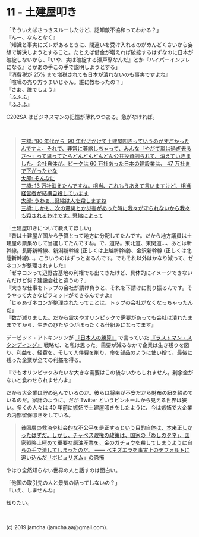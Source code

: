

# 11 - 土建屋叩き

「そういえばさっきスルーしたけど、認知敵不協和ってわかる？」  
『んー、なんとなく』  
「知識と事実にズレがあるときに、間違いを受け入れるのがめんどくさいから妄想で解決しようとすること。たとえば借金が増えれば破綻するはずなのに日本が破綻しないから、『いや、実は破綻する瀬戸際なんだ』とか『ハイパーインフレになる』とかあの手この手で説明しようとする」  
『消費税が 25% まで増税されても日本が潰れないのも事実ですよね』  
「喧嘩の売り方うまいじゃん。誰に教わったの？」  
『さあ、誰でしょう』  
「ふふふ」  
『ふふふ』

C202SA はビジネスマンの記憶が薄れつつある。急がなければ。

<br>

> [三橋: '80 年代から '90 年代にかけて土建屋叩きっていうのがすごかったんですよ。それで、非常に萎縮しちゃって、みんな「やがて嵐は過ぎ去るさ〜」って思ってたらどんどんどんどん公共投資削られて、消えていきました。会社自体が。ピークは 60 万社あった日本の建設業は、 47 万社まで下がったかな  
> 太郎: そんなに  
> 三橋: 13 万社消えたんですね。相当、これもうあえて言いますけど、相当経営者が結構自殺しています  
> 太郎: うわぁ…緊縮は人を殺しますね  
> 三橋: しかも、次の震災とか災害があった時に我々が守られないから我々も殺されるわけです。緊縮によって](https://youtu.be/FP3RyPpewvs?t=890)

「土建屋叩きについて教えてほしい」  
『昔は土建屋が国から予算とって地方に分配してたんです。だから地方議員は土建屋の票集めして当選してたんですね。で、道路。東北道、東関道…、あとは新幹線。長野新幹線、新潟新幹線 (正しくは上越新幹線)、金沢新幹線 (正しくは北陸新幹線)…。こういうのはずっとあるんです。でもそれ以外はかなり減って、ゼネコンが整理されました』  
「ゼネコンって辺野古基地の利権でも出てきたけど、具体的にイメージできないんだけど何？建設会社と違うの？」  
『大きな仕事をトップの会社が請け負うと、それを下請けに割り振るんです。そうやって大きなピラミッドができるんですよ』  
「じゃあゼネコンが整理されたってことは、トップの会社がなくなっちゃったんだ」  
『数が減りました。だから震災やオリンピックで需要があっても会社は潰れたままですから、生きのびたやつがぼったくる仕組みになってます』

デービッド・アトキンソンが  [『日本人の勝算』](https://www.amazon.co.jp/%E6%97%A5%E6%9C%AC%E4%BA%BA%E3%81%AE%E5%8B%9D%E7%AE%97-%E4%BA%BA%E5%8F%A3%E6%B8%9B%E5%B0%91%C3%97%E9%AB%98%E9%BD%A2%E5%8C%96%C3%97%E8%B3%87%E6%9C%AC%E4%B8%BB%E7%BE%A9-%E3%83%87%E3%83%BC%E3%83%93%E3%83%83%E3%83%89-%E3%82%A2%E3%83%88%E3%82%AD%E3%83%B3%E3%82%BD%E3%83%B3/dp/4492396462) で言っていた [『ラストマン・スタンディング』](https://toyokeizai.net/articles/-/265703?page=3) 戦略だ、と私は思った。需要が減るなかで企業は生き残りを図り、利益を、経費を、そして人件費を削り、命を部品のように使い捨て、最後に残った企業が全ての利益を得る。

『でもオリンピックみたいな大きな需要はこの後ないかもしれません。剰余金がないと食わせられませんよ』

だから大企業は貯め込んでいるのか。彼らは将来が不安だから財布の紐を締めているのだ。家計のように。だが Twitter というピンホールから見える世界は狭い。多くの人々は 40 年前に嫉妬で土建屋叩きをしたように、今は嫉妬で大企業の内部留保叩きをしている。

> [貧困層の救済や社会的な不公平を是正するという目的自体は、本来正しかったはずだ。しかし、チャベス政権の政策は、国家の「めしのタネ」、国家戦略上極めて重要な原油産業を、金のガチョウを殺してしまうように自らの手で潰してしまったのだ。 ―― ベネズエラを事実上のデフォルトに追い込んだ「ポピュリズム」の恐怖](https://gendai.ismedia.jp/articles/-/60052?page=3)

やはり全然知らない世界の人と話すのは面白い。

「他国の取引先の人と景気の話ってしないの？」  
『いえ、しませんね』

知りたい。

<br>
<br>
(c) 2019 jamcha (jamcha.aa@gmail.com).

